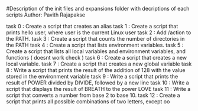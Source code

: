 #Description of the init files and expansions folder with decriptions of each scripts
Author:  Pavith Rajapakse

task 0 : Create a script that creates an alias
task 1 : Create a script that prints hello user, where user is the current Linux user
task 2 :  Add /action to the PATH.
task 3 : Create a script that counts the number of directories in the PATH
task 4 : Create a script that lists environment variables.
task 5 : Create a script that lists all local variables and environment variables, and functions ( doesnt work check ) 
task 6 : Create a script that creates a new local variable.
task 7 : Create a script that creates a new global variable
task 8 : Write a script that prints the result of the addition of 128 with the value stored in the environment variable
task 9 : Write a script that prints the result of POWER divided by DIVIDE, followed by a new line
task 10 : Write a script that displays the result of BREATH to the power LOVE
task 11 : Write a script that converts a number from base 2 to base 10.
task 12 : Create a script that prints all possible combinations of two letters, except oo
















